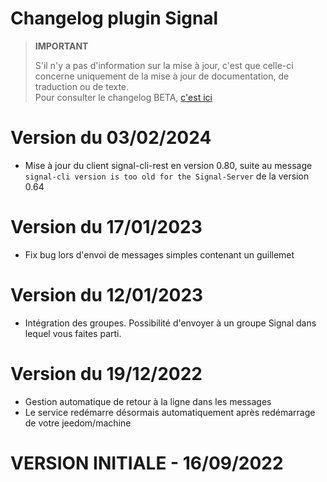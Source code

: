 # Changelog plugin Signal  
  
    
> **IMPORTANT**  
>    
> S'il n'y a pas d'information sur la mise à jour, c'est que celle-ci concerne uniquement de la mise à jour de documentation, de traduction ou de texte.  
> Pour consulter le changelog BETA, [c'est ici](https://ddelec24.github.io/docs-jeedom/signal/fr_FR/beta/changelog)  

# Version du 03/02/2024  
  - Mise à jour du client signal-cli-rest en version 0.80, suite au message `signal-cli version is too old for the Signal-Server` de la version 0.64
  
# Version du 17/01/2023  
  - Fix bug lors d'envoi de messages simples contenant un guillemet

# Version du 12/01/2023  
  - Intégration des groupes. Possibilité d'envoyer à un groupe Signal dans lequel vous faites parti.  

# Version du 19/12/2022  
  - Gestion automatique de retour à la ligne dans les messages  
  - Le service redémarre désormais automatiquement après redémarrage de votre jeedom/machine  
  
  
  
# VERSION INITIALE - 16/09/2022  
  
